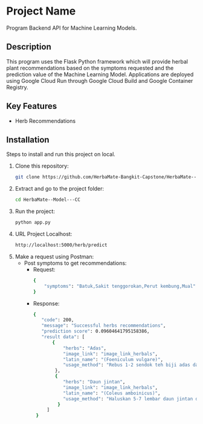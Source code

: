 # Project Name
Program Backend API for Machine Learning Models.

## Description
This program uses the Flask Python framework which will provide herbal plant recommendations based on the symptoms requested and the prediction value of the Machine Learning Model.
Applications are deployed using Google Cloud Run through Google Cloud Build and Google Container Registry.

## Key Features
- Herb Recommendations
  
## Installation
Steps to install and run this project on local.
1. Clone this repository:
   ```bash
   git clone https://github.com/HerbaMate-Bangkit-Capstone/HerbaMate--Model---CC.git
   
2. Extract and go to the project folder:
   ```bash
   cd HerbaMate--Model---CC
   
3. Run the project:
   ```bash
   python app.py
   
4. URL Project Localhost:
   ```bash
   http://localhost:5000/herb/predict
   
5. Make a request using Postman:
   - Post symptoms to get recommendations:
     - Request:
       ```bash
       {
           "symptoms": "Batuk,Sakit tenggorokan,Perut kembung,Mual"
       }
       
     - Response:
       ```bash
       {
          "code": 200,
          "message": "Successful herbs recommendations",
          "prediction score": 0.09604641795158386,
          "result data": [
              {
                  "herbs": "Adas",
                  "image_link": "image_link_herbals",
                  "latin_name": "(Foeniculum vulgare)",
                  "usage_method": "Rebus 1-2 sendok teh biji adas dalam 1,5 gelas air hingga tersisa sekitar satu gelas. Setelah mendidih, saring air rebusan dan minum selagi hangat. Air                                    rebusan ini dapat diminum 2-3 kali sehari untuk membantu meredakan batuk, karena adas memiliki sifat ekspektoran yang membantu mengencerkan lendir dan                                     melegakan saluran pernapasan."
               },
               {
                  "herbs": "Daun jintan",
                  "image_link": "image_link_herbals",
                  "latin_name": "(Coleus amboinicus)",
                  "usage_method": "Haluskan 5-7 lembar daun jintan dengan sedikit air, lalu peras dan ambil sarinya. Minum sari daun jintan ini sekali sehari untuk membantu meredakan                                        batuk, berkat sifat ekspektoran yang membantu mengencerkan lendir."
                }
            ]
        }

